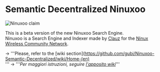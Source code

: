 # Semantic Decentralized Ninuxoo
![Ninuxoo claim](https://raw.github.com/gubi/Ninuxoo-Semantic-Decentralized/master/common/media/img/ninuxoo_claim.png)

This is a beta version of the new Ninuxoo Search Engine.<br />
Ninuxoo is a Search Engine and Indexer made by [Clauz](https://github.com/cl4u2) for the [Ninux Wireless Community Network](https://github.com/ninuxorg).

→ '''Please, refer to the [wiki section](https://github.com/gubi/Ninuxoo-Semantic-Decentralized/wiki/Home-(en)<br />'''
→ '''_Per maggiori istruzioni, seguire [l'apposito wiki](https://github.com/gubi/Ninuxoo-Semantic-Decentralized/wiki/Home)_'''
